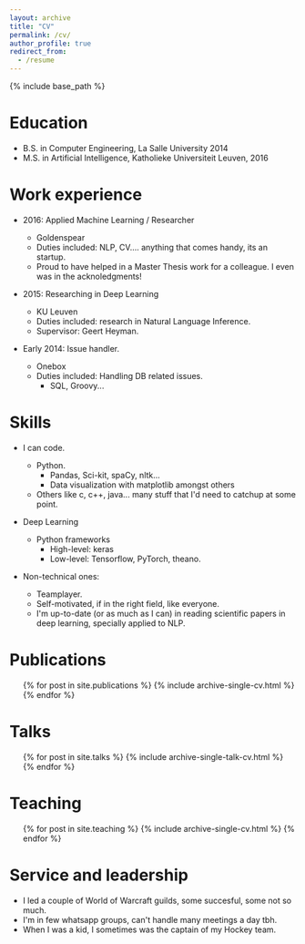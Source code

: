 ```yaml
---
layout: archive
title: "CV"
permalink: /cv/
author_profile: true
redirect_from:
  - /resume
---
```


{% include base_path %}

Education
======
* B.S. in Computer Engineering, La Salle University 2014
* M.S. in Artificial Intelligence, Katholieke Universiteit Leuven, 2016

Work experience
======
* 2016: Applied Machine Learning / Researcher
  * Goldenspear
  * Duties included: NLP, CV.... anything that comes handy, its an startup.
  * Proud to have helped in a Master Thesis work for a colleague. I even was in the acknoledgments! 

* 2015: Researching in Deep Learning
  * KU Leuven
  * Duties included: research in Natural Language Inference.
  * Supervisor: Geert Heyman.

* Early 2014: Issue handler.
  * Onebox
  * Duties included: Handling DB related issues.
    * SQL, Groovy...
  
Skills
======
* I can code.
  * Python.
    * Pandas, Sci-kit, spaCy, nltk...
    * Data visualization with matplotlib amongst others
  * Others like c, c++, java... many stuff that I'd need to catchup at some point.
  
* Deep Learning
  * Python frameworks
    * High-level: keras
    * Low-level: Tensorflow, PyTorch, theano.

* Non-technical ones:
  * Teamplayer. 
  * Self-motivated, if in the right field, like everyone. 
  * I'm up-to-date (or as much as I can) in reading scientific papers in deep learning, specially applied to NLP.

Publications
======
  <ul>{% for post in site.publications %}
    {% include archive-single-cv.html %}
  {% endfor %}</ul>
  
Talks
======
  <ul>{% for post in site.talks %}
    {% include archive-single-talk-cv.html %}
  {% endfor %}</ul>
  
Teaching
======
  <ul>{% for post in site.teaching %}
    {% include archive-single-cv.html %}
  {% endfor %}</ul>
  
Service and leadership
======
* I led a couple of World of Warcraft guilds, some succesful, some not so much.
* I'm in few whatsapp groups, can't handle many meetings a day tbh.
* When I was a kid, I sometimes was the captain of my Hockey team.

